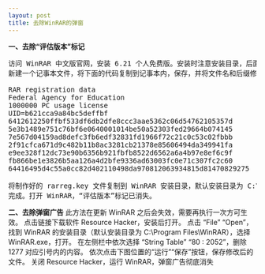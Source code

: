 ```yaml
---
layout: post
title: 去除WinRAR的弹窗
---
```

**一、去除“评估版本”标记**
<pre>
访问 WinRAR 中文版官网，安装 6.21 个人免费版。安装时注意安装目录，后面会用到。
新建一个记事本文件，将下面的代码复制到记事本内，保存，并将文件名和后缀修改为 “rarreg.key”，保存文件。

RAR registration data
Federal Agency for Education
1000000 PC usage license
UID=b621cca9a84bc5deffbf
6412612250ffbf533df6db2dfe8ccc3aae5362c06d54762105357d
5e3b1489e751c76bf6e0640001014be50a52303fed29664b074145
7e567d04159ad8defc3fb6edf32831fd1966f72c21c0c53c02fbbb
2f91cfca671d9c482b11b8ac3281cb21378e85606494da349941fa
e9ee328f12dc73e90b6356b921fbfb8522d6562a6a4b97e8ef6c9f
fb866be1e3826b5aa126a4d2bfe9336ad63003fc0e71c307fc2c60
64416495d4c55a0cc82d402110498da970812063934815d81470829275
  
将制作好的 rarreg.key 文件复制到 WinRAR 安装目录，默认安装目录为 C:\Program Files\WinRAR。
完成。打开 WinRAR，“评估版本”标记已消失。
</pre>
**二、去除弹窗广告**
此方法在更新 WinRAR 之后会失效，需要再执行一次方可生效。
点击链接下载软件 Resource Hacker，安装后打开。
点击 “File” “Open”，找到 WinRAR 的安装目录（默认安装目录为 C:\Program Files\WinRAR），选择 WinRAR.exe，打开。
在左侧栏中依次选择 “String Table” “80 : 2052”，删除 1277 对应引号内的内容。
依次点击下图位置的“运行”“保存”按钮，保存修改后的文件。
关闭 Resource Hacker，运行 WinRAR，弹窗广告彻底消失
</pre>

